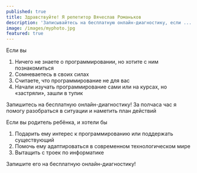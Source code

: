```yaml
---
published: true
title: Здравствуйте! Я репетитор Вячеслав Романьков
description: 'Записывайтесь на бесплатную онлайн-диагностику, если ...'
image: /images/myphoto.jpg
featured: true
---
```

Если вы

1. Ничего не знаете о программировании, но хотите с ним познакомиться
2. Сомневаетесь в своих силах
3. Считаете, что программирование не для вас
4. Начали изучать программирование сами или на курсах, но «застряли», зашли в тупик

Запишитесь на бесплатную онлайн-диагностику! За полчаса час я помогу разобраться в ситуации и наметить план действий

Если вы родитель ребёнка, и хотели бы
1. Подарить ему интерес к программированию или поддержать существующий
2. Помочь ему адаптироваться в современном технологическом мире
3. Вытащить с троек по информатике

Запишите его на бесплатную онлайн-диагностику!
